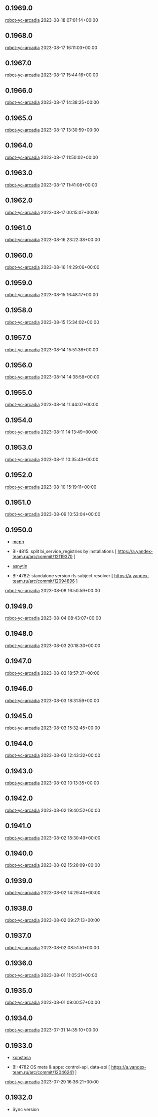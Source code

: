 0.1969.0
--------

[robot-yc-arcadia](http://staff/robot-yc-arcadia) 2023-08-18 07:01:14+00:00

0.1968.0
--------

[robot-yc-arcadia](http://staff/robot-yc-arcadia) 2023-08-17 16:11:03+00:00

0.1967.0
--------

[robot-yc-arcadia](http://staff/robot-yc-arcadia) 2023-08-17 15:44:16+00:00

0.1966.0
--------

[robot-yc-arcadia](http://staff/robot-yc-arcadia) 2023-08-17 14:38:25+00:00

0.1965.0
--------

[robot-yc-arcadia](http://staff/robot-yc-arcadia) 2023-08-17 13:30:59+00:00

0.1964.0
--------

[robot-yc-arcadia](http://staff/robot-yc-arcadia) 2023-08-17 11:50:02+00:00

0.1963.0
--------

[robot-yc-arcadia](http://staff/robot-yc-arcadia) 2023-08-17 11:41:08+00:00

0.1962.0
--------

[robot-yc-arcadia](http://staff/robot-yc-arcadia) 2023-08-17 00:15:07+00:00

0.1961.0
--------

[robot-yc-arcadia](http://staff/robot-yc-arcadia) 2023-08-16 23:22:38+00:00

0.1960.0
--------

[robot-yc-arcadia](http://staff/robot-yc-arcadia) 2023-08-16 14:29:06+00:00

0.1959.0
--------

[robot-yc-arcadia](http://staff/robot-yc-arcadia) 2023-08-15 16:48:17+00:00

0.1958.0
--------

[robot-yc-arcadia](http://staff/robot-yc-arcadia) 2023-08-15 15:34:02+00:00

0.1957.0
--------

[robot-yc-arcadia](http://staff/robot-yc-arcadia) 2023-08-14 15:51:36+00:00

0.1956.0
--------

[robot-yc-arcadia](http://staff/robot-yc-arcadia) 2023-08-14 14:38:58+00:00

0.1955.0
--------

[robot-yc-arcadia](http://staff/robot-yc-arcadia) 2023-08-14 11:44:07+00:00

0.1954.0
--------

[robot-yc-arcadia](http://staff/robot-yc-arcadia) 2023-08-11 14:13:49+00:00

0.1953.0
--------

[robot-yc-arcadia](http://staff/robot-yc-arcadia) 2023-08-11 10:35:43+00:00

0.1952.0
--------

[robot-yc-arcadia](http://staff/robot-yc-arcadia) 2023-08-10 15:19:11+00:00

0.1951.0
--------

[robot-yc-arcadia](http://staff/robot-yc-arcadia) 2023-08-09 10:53:04+00:00

0.1950.0
--------

* [mcpn](http://staff/mcpn)

 * BI-4815: split bi_service_registries by installations  [ https://a.yandex-team.ru/arc/commit/12119370 ]

* [asnytin](http://staff/asnytin)

 * BI-4782: standalone version rls subject resolver  [ https://a.yandex-team.ru/arc/commit/12094896 ]

[robot-yc-arcadia](http://staff/robot-yc-arcadia) 2023-08-08 16:50:59+00:00

0.1949.0
--------

[robot-yc-arcadia](http://staff/robot-yc-arcadia) 2023-08-04 08:43:07+00:00

0.1948.0
--------

[robot-yc-arcadia](http://staff/robot-yc-arcadia) 2023-08-03 20:18:30+00:00

0.1947.0
--------

[robot-yc-arcadia](http://staff/robot-yc-arcadia) 2023-08-03 18:57:37+00:00

0.1946.0
--------

[robot-yc-arcadia](http://staff/robot-yc-arcadia) 2023-08-03 18:31:59+00:00

0.1945.0
--------

[robot-yc-arcadia](http://staff/robot-yc-arcadia) 2023-08-03 15:32:45+00:00

0.1944.0
--------

[robot-yc-arcadia](http://staff/robot-yc-arcadia) 2023-08-03 12:43:32+00:00

0.1943.0
--------

[robot-yc-arcadia](http://staff/robot-yc-arcadia) 2023-08-03 10:13:35+00:00

0.1942.0
--------

[robot-yc-arcadia](http://staff/robot-yc-arcadia) 2023-08-02 19:40:52+00:00

0.1941.0
--------

[robot-yc-arcadia](http://staff/robot-yc-arcadia) 2023-08-02 18:30:49+00:00

0.1940.0
--------

[robot-yc-arcadia](http://staff/robot-yc-arcadia) 2023-08-02 15:26:09+00:00

0.1939.0
--------

[robot-yc-arcadia](http://staff/robot-yc-arcadia) 2023-08-02 14:29:40+00:00

0.1938.0
--------

[robot-yc-arcadia](http://staff/robot-yc-arcadia) 2023-08-02 09:27:13+00:00

0.1937.0
--------

[robot-yc-arcadia](http://staff/robot-yc-arcadia) 2023-08-02 08:51:51+00:00

0.1936.0
--------

[robot-yc-arcadia](http://staff/robot-yc-arcadia) 2023-08-01 11:05:21+00:00

0.1935.0
--------

[robot-yc-arcadia](http://staff/robot-yc-arcadia) 2023-08-01 09:00:57+00:00

0.1934.0
--------

[robot-yc-arcadia](http://staff/robot-yc-arcadia) 2023-07-31 14:35:10+00:00

0.1933.0
--------

* [konstasa](http://staff/konstasa)

 * BI-4782 OS meta & apps: control-api, data-api  [ https://a.yandex-team.ru/arc/commit/12046241 ]

[robot-yc-arcadia](http://staff/robot-yc-arcadia) 2023-07-29 16:36:21+00:00

0.1932.0
--------

* Sync version
